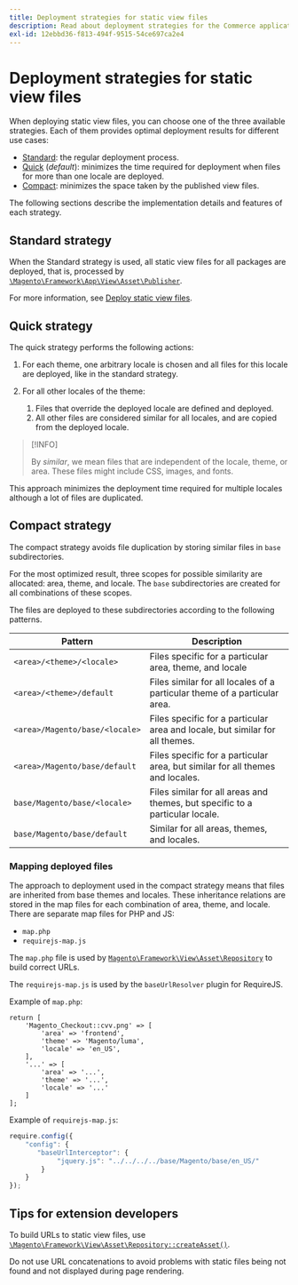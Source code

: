 ```yaml
---
title: Deployment strategies for static view files
description: Read about deployment strategies for the Commerce application.
exl-id: 12ebbd36-f813-494f-9515-54ce697ca2e4
---
```

# Deployment strategies for static view files

When deploying static view files, you can choose one of the three available strategies. Each of them provides optimal deployment results for different use cases:

- [Standard](#standard-strategy): the regular deployment process.
- [Quick](#quick-strategy) (_default_): minimizes the time required for deployment when files for more than one locale are deployed.
- [Compact](#compact-strategy): minimizes the space taken by the published view files.

The following sections describe the implementation details and features of each strategy.

## Standard strategy

When the Standard strategy is used, all static view files for all packages are deployed, that is, processed by [`\Magento\Framework\App\View\Asset\Publisher`](https://github.com/magento/magento2/blob/2.4/lib/internal/Magento/Framework/App/View/Asset/Publisher.php).

For more information, see [Deploy static view files](../cli/static-view-file-deployment.md).

## Quick strategy

The quick strategy performs the following actions:

1. For each theme, one arbitrary locale is chosen and all files for this locale are deployed, like in the standard strategy.
1. For all other locales of the theme:

   1. Files that override the deployed locale are defined and deployed.
   1. All other files are considered similar for all locales, and are copied from the deployed locale.

>[!INFO]
>
>By _similar_, we mean files that are independent of the locale, theme, or area. These files might include CSS, images, and fonts.

This approach minimizes the deployment time required for multiple locales although a lot of files are duplicated.

## Compact strategy

The compact strategy avoids file duplication by storing similar files in `base` subdirectories.

For the most optimized result, three scopes for possible similarity are allocated: area, theme, and locale. The `base` subdirectories are created for all combinations of these scopes.

The files are deployed to these subdirectories according to the following patterns.

| Pattern | Description |
| ------- | ----------- |
| `<area>/<theme>/<locale>`      | Files specific for a particular area, theme, and locale |
| `<area>/<theme>/default`       | Files similar for all locales of a particular theme of a particular area. |
| `<area>/Magento/base/<locale>` | Files specific for a particular area and locale, but similar for all themes. |
| `<area>/Magento/base/default`  | Files specific for a particular area, but similar for all themes and locales. |
| `base/Magento/base/<locale>`   | Files similar for all areas and themes, but specific to a particular locale. |
| `base/Magento/base/default`    | Similar for all areas, themes, and locales. |

### Mapping deployed files

The approach to deployment used in the compact strategy means that files are inherited from base themes and locales. These inheritance relations are stored in the map files for each combination of area, theme, and locale. There are separate map files for PHP and JS:

- `map.php`
- `requirejs-map.js`

The `map.php` file is used by [`Magento\Framework\View\Asset\Repository`](https://github.com/magento/magento2/blob/2.4/lib/internal/Magento/Framework/View/Asset/Repository.php) to build correct URLs.

The `requirejs-map.js` is used by the `baseUrlResolver` plugin for RequireJS.

Example of `map.php`:

```php?start_inline=1
return [
    'Magento_Checkout::cvv.png' => [
        'area' => 'frontend',
        'theme' => 'Magento/luma',
        'locale' => 'en_US',
    ],
    '...' => [
        'area' => '...',
        'theme' => '...',
        'locale' => '...'
    ]
];
```

Example of `requirejs-map.js`:

```js
require.config({
    "config": {
       "baseUrlInterceptor": {
            "jquery.js": "../../../../base/Magento/base/en_US/"
        }
    }
});
```

## Tips for extension developers

To build URLs to static view files, use [`\Magento\Framework\View\Asset\Repository::createAsset()`](https://github.com/magento/magento2/blob/2.4/lib/internal/Magento/Framework/View/Asset/Repository.php#L211-L244).

Do not use URL concatenations to avoid problems with static files being not found and not displayed during page rendering.
